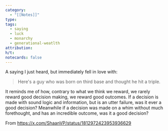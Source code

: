 ```yaml
---
category:
  - "[[Notes]]"
type: 
tags:
  - saying
  - luck
  - monarchy
  - generational-weatlth
attribution: 
h/t: 
notecards: false
---
```

A saying I just heard, but immediately fell in love with:

> Here's a guy who was born on third base and thought he hit a triple.

It reminds me of how, contrary to what we think we reward, we rarely reward good decision making, we reward good outcomes. If a decision is made with sound logic and information, but is an utter failure, was it ever a good decision? Meanwhile if a decision was made on a whim without much forethought, and has an incredible outcome, was it a good decision?

From https://x.com/ShaanVP/status/1812972423953936629